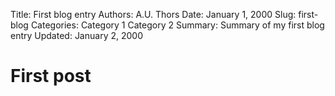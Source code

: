 Title:      First blog entry
Authors:    A.U. Thors
Date:       January 1, 2000
Slug:       first-blog
Categories: Category 1
            Category 2
Summary:    Summary of my first blog entry
Updated:    January 2, 2000

# First post
